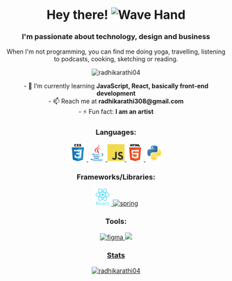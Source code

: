 <h1 align="center">Hey there! <picture>
  <source srcset="https://fonts.gstatic.com/s/e/notoemoji/latest/1f44b/512.webp" type="image/webp">
  <img src="https://fonts.gstatic.com/s/e/notoemoji/latest/1f44b/512.gif" alt="Wave Hand" width="32" height="32">
</picture> </h1>

<h3 align="center">I'm passionate about technology, design and business</h3>
<p align="center">When I'm not programming, you can find me doing yoga, travelling, listening to podcasts, cooking, sketching or reading.</p>

<p align="center"> <img src="https://komarev.com/ghpvc/?username=radhikarathi04&label=Profile%20views&color=0e75b6&style=flat" alt="radhikarathi04" /> </p>

<div align="center">
  <p align="center">
    - 🌱 I’m currently learning <strong>JavaScript, React, basically front-end development</strong>
    <br />
    - 📫 Reach me at <strong>radhikarathi308@gmail.com</strong>
    <br />
    - ⚡ Fun fact: <strong>I am an artist</strong>
  </p>
</div>




<h3 align="center">Languages:</h3>
<p align="center">
  <a href="https://www.w3schools.com/css/" target="_blank" rel="noreferrer">
    <img src="https://raw.githubusercontent.com/devicons/devicon/master/icons/css3/css3-original-wordmark.svg" alt="css3" width="40" height="40"/>
  </a>
  <a href="https://www.java.com" target="_blank" rel="noreferrer">
    <img src="https://raw.githubusercontent.com/devicons/devicon/master/icons/java/java-original.svg" alt="java" width="40" height="40"/>
  </a>
  <a href="https://developer.mozilla.org/en-US/docs/Web/JavaScript" target="_blank" rel="noreferrer">
    <img src="https://raw.githubusercontent.com/devicons/devicon/master/icons/javascript/javascript-original.svg" alt="javascript" width="40" height="40"/>
  </a>
  <a href="https://www.w3.org/html/" target="_blank" rel="noreferrer">
    <img src="https://raw.githubusercontent.com/devicons/devicon/master/icons/html5/html5-original-wordmark.svg" alt="html5" width="40" height="40"/>
  </a>
  <a href="https://www.python.org" target="_blank" rel="noreferrer">
    <img src="https://raw.githubusercontent.com/devicons/devicon/master/icons/python/python-original.svg" alt="python" width="40" height="40"/>
  </a>
</p>

<h3 align="center">Frameworks/Libraries:</h3>
<p align="center">
  <a href="https://reactjs.org/" target="_blank" rel="noreferrer">
    <img src="https://raw.githubusercontent.com/devicons/devicon/master/icons/react/react-original-wordmark.svg" alt="react" width="40" height="40"/>
  </a>
  <a href="https://spring.io/" target="_blank" rel="noreferrer">
    <img src="https://www.vectorlogo.zone/logos/springio/springio-icon.svg" alt="spring" width="40" height="40"/>
  </a>
</p>

<h3 align="center">Tools:</h3>
<p align="center">
  <a href="https://www.figma.com/" target="_blank" rel="noreferrer">
    <img src="https://www.vectorlogo.zone/logos/figma/figma-icon.svg" alt="figma" width="40" height="40"/>
  </a>
  <a href="https://git-scm.com/" target="_blank" rel="noreferrer">
    <img src="https://www.vectorlogo.zone/log



<div align="center">
  <!-- Content above the GitHub Readme Stats card -->
<h3 align="center">Stats</h3>
<div align="center">
  <img src="https://github-readme-stats.vercel.app/api/top-langs?username=radhikarathi04&show_icons=true&locale=en&layout=compact" alt="radhikarathi04" />
</div>


  <!-- Content below the GitHub Readme Stats card -->
</div>















<!-- - 👋 Hi, I’m @Radhikarathi04
- 👀 I’m interested in learning how to code
- 🌱 I’m currently learning HTML, CSS, JavaScript, Java, Python, Springboot, React
- 💞️ I’m looking to collaborate on web development
- 📫 Reach me at radhikarathi308@gmail.com
 -->
<!---
Radhikarathi04/Radhikarathi04 is a ✨ special ✨ repository because its `README.md` (this file) appears on your GitHub profile.
You can click the Preview link to take a look at your changes.
--->
